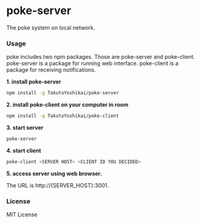 # poke-server
The poke system on local network.

### Usage
poke includes two npm packages. Those are poke-server and poke-client. poke-server is a package for running web interface. poke-client is a package for receiving notifications.

**1. install poke-server**
```bash
npm install -g TakutoYoshikai/poke-server
```

**2. install poke-client on your computer in room**
```bash
npm install -g TakutoYoshikai/poke-client
```

**3. start server**
```bash
poke-server
```

**4. start client**
```bash
poke-client <SERVER HOST> <CLIENT ID YOU DECIDED>
```

**5. access server using web browser.**

The URL is http://{SERVER_HOST}:3001.

### License
MIT License
